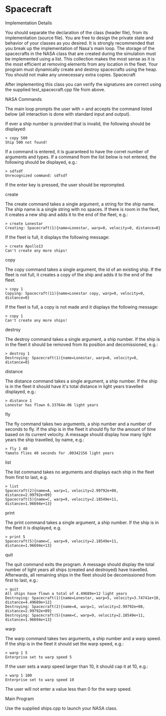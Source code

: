 # Spacecraft

Implementation Details

You should separate the declaration of the class (header file), from its implementation (source file).
You are free to design the private state and behavior of your classes as you desired.
It is strongly recommended that you break up the implementation of Nasa's main loop.
The storage of the spacecrafts in the NASA class that are created during the simulation must be implemented using a list. This collection makes the most sense as it is the most efficient at removing elements from any location in the fleet.
Your program must dynamically create and destroy spacecrafts using the heap. You should not make any unnecessary extra copies.
Spacecraft

After implementing this class you can verify the signatures are correct using the supplied test_spacecraft.cpp file from above.

NASA Commands

The main loop prompts the user with > and accepts the command listed below (all interaction is done with standard input and output).

If ever a ship number is provided that is invalid, the following should be displayed:

    > copy 500
    Ship 500 not found!
If a command is entered, it is guaranteed to have the corret number of arguments and types. If a command from the list below is not entered, the following should be displayed, e.g.:

    > sdfsdf
    Unrecognized command: sdfsdf
If the enter key is pressed, the user should be reprompted.

create

The create command takes a single argument, a string for the ship name. The ship name is a single string with no spaces. If there is room in the fleet, it creates a new ship and adds it to the end of the fleet, e.g.:

    > create Lonestar
    Creating: Spacecraft(1){name=Lonestar, warp=0, velocity=0, distance=0}
If the fleet is full, it displays the following message:

    > create Apollo13
    Can't create any more ships!
copy

The copy command takes a single argument, the id of an existing ship. If the fleet is not full, it creates a copy of the ship and adds it to the end of the fleet.

    > copy 1
    Copying: Spacecraft(11){name=Lonestar copy, warp=0, velocity=0, distance=0}
If the fleet is full, a copy is not made and it displays the following message:

    > copy 1
    Can't create any more ships!
destroy

The destroy command takes a single argument, a ship number. If the ship is in the fleet it should be removed from its position and decomissioned, e.g.:

    > destroy 1
    Destroying: Spacecraft(1){name=Lonestar, warp=0, velocity=0, distance=0}
distance

The distance command takes a single argument, a ship number. If the ship is in the fleet it should have it's total distance in light years travelled displayed, e.g.:

    > distance 1
    Lonestar has flown 6.33764e-06 light years
fly

The fly command takes two arguments, a ship number and a number of seconds to fly. If the ship is in the fleet it should fly for the amount of time based on its current velocity. A message should display how many light years the ship travelled, by name, e.g.:

    > fly 1 40
    Yamato flies 40 seconds for .00342156 light years
list

The list command takes no arguments and displays each ship in the fleet from first to last, e.g.

    > list
    Spacecraft(2){name=A, warp=1, velocity=2.99792e+08, distance=2.99792e+09}
    Spacecraft(5){name=C, warp=9, velocity=2.18549e+11, distance=1.96694e+13}
print

The print command takes a single argument, a ship number. If the ship is in the fleet it is displayed, e.g.

    > print 5
    Spacecraft(5){name=C, warp=9, velocity=2.18549e+11, distance=1.96694e+13}
quit

The quit command exits the program. A message should display the total number of light years all ships (created and destroyed) have travelled. Afterwards, all remaining ships in the fleet should be decomissioned from first to last, e.g.:

    > quit
    All ships have flown a total of 4.49689e+12 light years
    Destroying: Spacecraft(1){name=Lonestar, warp=5, velocity=3.74741e+10, distance=4.49689e+12}
    Destroying: Spacecraft(2){name=A, warp=1, velocity=2.99792e+08, distance=2.99792e+09}
    Destroying: Spacecraft(5){name=C, warp=9, velocity=2.18549e+11, distance=1.96694e+13}
warp

The warp command takes two arguments, a ship number and a warp speed. If the ship is in the fleet it should set the warp speed, e.g.:

    > warp 1 5
    Enterprise set to warp speed 5
If the user sets a warp speed larger than 10, it should cap it at 10, e.g.:

    > warp 1 100
    Enterprise set to warp speed 10
The user will not enter a value less than 0 for the warp speed.

Main Program

Use the supplied ships.cpp to launch your NASA class.
